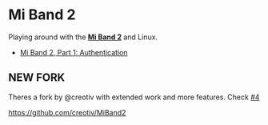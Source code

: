 # Mi Band 2

Playing around with the [**Mi Band 2**](http://www.mi.com/en/miband2/) and Linux.

- [Mi Band 2, Part 1: Authentication](https://leojrfs.github.io/writing/miband2-part1-auth/)

## NEW FORK

Theres a fork by @creotiv with extended work and more features. Check [#4](https://github.com/leojrfs/miband2/issues/4)

https://github.com/creotiv/MiBand2
